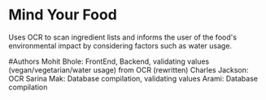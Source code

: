 # Mind Your Food
Uses OCR to scan ingredient lists and informs the user of the food's environmental impact by considering factors such as water usage.

#Authors
Mohit Bhole: FrontEnd, Backend, validating values (vegan/vegetarian/water usage) from OCR (rewritten)
Charles Jackson: OCR
Sarina Mak: Database compilation, validating values
Arami: Database compilation